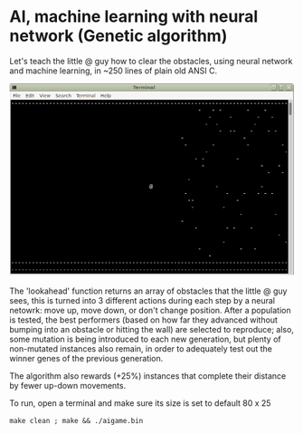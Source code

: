 # AI, machine learning with neural network (Genetic algorithm)

Let's teach the little @ guy how to clear the obstacles, using neural network and machine learning, in ~250 lines of plain old ANSI C.

![game](game.png)

The 'lookahead' function returns an array of obstacles that the little @ guy sees, this is turned into 3 different actions during each step by a neural netowrk: move up, move down, or don't change position.
After a population is tested, the best performers (based on how far they advanced without bumping into an obstacle or hitting the wall) are selected to reproduce; also, some mutation is being introduced to each new generation, but plenty of non-mutated instances also remain, in order to adequately test out the winner genes of the previous generation.

The algorithm also rewards (+25%) instances that complete their distance by fewer up-down movements.

To run, open a terminal and make sure its size is set to default 80 x 25
```
make clean ; make && ./aigame.bin
```

